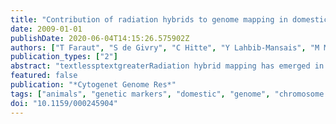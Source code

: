 ```yaml
---
title: "Contribution of radiation hybrids to genome mapping in domestic animals."
date: 2009-01-01
publishDate: 2020-06-04T14:15:26.575902Z
authors: ["T Faraut", "S de Givry", "C Hitte", "Y Lahbib-Mansais", "M Morisson", "D Milan", "T Schiex", "Bertrand Servin", "A Vignal", "F Galibert", "M Yerle"]
publication_types: ["2"]
abstract: "textlessptextgreaterRadiation hybrid mapping has emerged in the end of the 1990 s as a successful and complementary approach to map genomes, essentially because of its ability to bridge the gaps between genetic and clone-based physical maps, but also using comparative mapping approaches, between gene-rich and gene-poor maps. Since its early development in human, radiation hybrid mapping played a pivotal role in the process of mapping animal genomes, especially mammalian ones. We review here all the different steps involved in radiation hybrid mapping from the constitution of panels to the construction of maps. A description of its contribution to whole genome maps with a special emphasis on domestic animals will also be presented. Finally, current applications of radiation hybrid mapping in the context of whole genome assemblies will be described.textless/ptextgreater"
featured: false
publication: "*Cytogenet Genome Res*"
tags: ["animals", "genetic markers", "domestic", "genome", "chromosome mapping", "genotype", "hybrid cells"]
doi: "10.1159/000245904"
---
```


